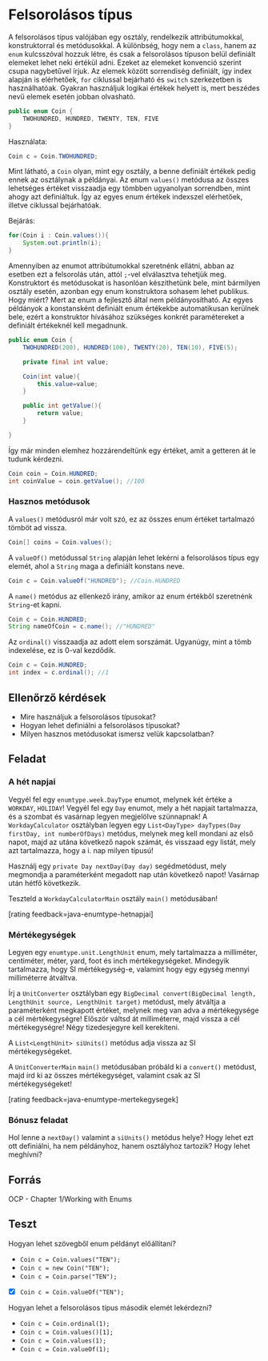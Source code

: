 # Felsorolásos típus

A felsorolásos típus valójában egy osztály, rendelkezik attribútumokkal, konstruktorral 
és metódusokkal. A különbség, hogy nem a `class`, hanem az `enum` kulcsszóval hozzuk létre, 
és csak a felsorolásos típuson belül definiált elemeket 
lehet neki értékül adni. Ezeket az elemeket konvenció szerint csupa nagybetűvel írjuk. 
Az elemek között sorrendiség definiált, így index alapján is elérhetőek, `for` ciklussal 
bejárható és `switch` szerkezetben is használhatóak. Gyakran használjuk logikai értékek helyett is, 
mert beszédes nevű elemek esetén jobban olvasható. 

```java
public enum Coin {
    TWOHUNDRED, HUNDRED, TWENTY, TEN, FIVE
}
```

Használata:

```java
Coin c = Coin.TWOHUNDRED;
```

Mint látható, a `Coin` olyan, mint egy osztály, a benne definiált értékek pedig ennek az 
osztálynak a példányai. Az enum `values()` metódusa az összes lehetséges értéket visszaadja 
egy tömbben ugyanolyan sorrendben, mint ahogy azt definiáltuk. Így az egyes enum értékek 
indexszel elérhetőek, illetve ciklussal bejárhatóak.

Bejárás:

```java
for(Coin i : Coin.values()){
    System.out.println(i);
}
```

Amennyiben az enumot attribútumokkal szeretnénk ellátni, abban az esetben ezt a felsorolás után, attól `;`-vel 
elválasztva tehetjük meg. Konstruktort és metódusokat is hasonlóan készíthetünk bele, mint bármilyen 
osztály esetén, azonban egy enum konstruktora sohasem lehet publikus. Hogy miért? Mert az enum a fejlesztő által nem 
példányosítható. Az egyes példányok a konstansként definiált enum értékekbe automatikusan kerülnek bele, ezért a konstruktor 
hívásához szükséges konkrét paramétereket a definiált értékeknél kell megadnunk.

```java
public enum Coin {
    TWOHUNDRED(200), HUNDRED(100), TWENTY(20), TEN(10), FIVE(5);

    private final int value;

    Coin(int value){
        this.value=value;
    }

    public int getValue(){
        return value;
    }

}
```

Így már minden elemhez hozzárendeltünk egy értéket, amit a getteren át le tudunk kérdezni.

```java
Coin coin = Coin.HUNDRED;
int coinValue = coin.getValue(); //100
```

### Hasznos metódusok

A `values()` metódusról már volt szó, ez az összes enum értéket tartalmazó tömböt ad vissza.

```java
Coin[] coins = Coin.values();
```

A `valueOf()` metódussal `String` alapján lehet lekérni a felsorolásos típus egy elemét, 
ahol a `String` maga a definiált konstans neve. 

```java
Coin c = Coin.valueOf("HUNDRED"); //Coin.HUNDRED
```

A `name()` metódus az ellenkező irány, amikor az enum értékből szeretnénk `String`-et kapni.

```java
Coin c = Coin.HUNDRED;
String nameOfCoin = c.name(); //"HUNDRED"
```

Az `ordinal()` visszaadja az adott elem sorszámát. Ugyanúgy, mint a tömb indexelése, ez is 0-val kezdődik.

```java
Coin c = Coin.HUNDRED;
int index = c.ordinal(); //1
```

## Ellenőrző kérdések

* Mire használjuk a felsorolásos típusokat?
* Hogyan lehet definiálni a felsorolásos típusokat?
* Milyen hasznos metódusokat ismersz velük kapcsolatban?

## Feladat

### A hét napjai

Vegyél fel egy `enumtype.week.DayType` enumot, melynek két értéke a `WORKDAY`, `HOLIDAY`!
Vegyél fel egy `Day` enumot, mely a hét napjait tartalmazza,
és a szombat és vasárnap legyen megjelölve szünnapnak! A
`WorkdayCalculator` osztályban legyen egy `List<DayType> dayTypes(Day firstDay, int numberOfDays)`
metódus, melynek meg kell mondani az első napot, majd az utána következő napok számát,
és visszaad egy listát, mely azt tartalmazza, hogy a i. nap milyen típusú!

Használj egy `private Day nextDay(Day day)` segédmetódust, mely megmondja a paraméterként
megadott nap után következő napot! Vasárnap után hétfő következik.

Teszteld a `WorkdayCalculatorMain` osztály `main()` metódusában!

[rating feedback=java-enumtype-hetnapjai]

### Mértékegységek

Legyen egy `enumtype.unit.LengthUnit` enum, mely tartalmazza a milliméter, centiméter,
méter, yard, foot és inch mértékegységeket. Mindegyik tartalmazza, hogy SI mértékegység-e,
valamint hogy egy egység mennyi milliméterre átváltva.

Írj a `UnitConverter` osztályban egy `BigDecimal convert(BigDecimal length, LengthUnit source, LengthUnit target)`
metódust, mely átváltja a paraméterként megkapott értéket, melynek meg van adva a mértékegysége a
cél mértékegységre! Először váltsd át milliméterre, majd vissza a cél mértékegységre! Négy tizedesjegyre kell
kerekíteni.

A `List<LengthUnit> siUnits()` metódus adja vissza az SI mértékegységeket.

A `UnitConverterMain` `main()` metódusában próbáld ki a `convert()` metódust, majd írd ki az összes mértékegységet,
valamint csak az SI mértékegységeket!

[rating feedback=java-enumtype-mertekegysegek]

### Bónusz feladat

Hol lenne a `nextDay()` valamint a `siUnits()` metódus helye? Hogy lehet ezt ott definiálni,
ha nem példányhoz, hanem osztályhoz tartozik? Hogy lehet meghívni?

## Forrás

OCP - Chapter 1/Working with Enums

## Teszt

Hogyan lehet szövegből enum példányt előállítani?

* `Coin c = Coin.values("TEN");`
* `Coin c = new Coin("TEN");`
* `Coin c = Coin.parse("TEN");`
* [x] `Coin c = Coin.valueOf("TEN");`

Hogyan lehet a felsorolásos típus második elemét lekérdezni?

* `Coin c = Coin.ordinal(1);`
* `Coin c = Coin.values()[1];`
* `Coin c = Coin.values(1);`
* `Coin c = Coin.valueOf(1);`
